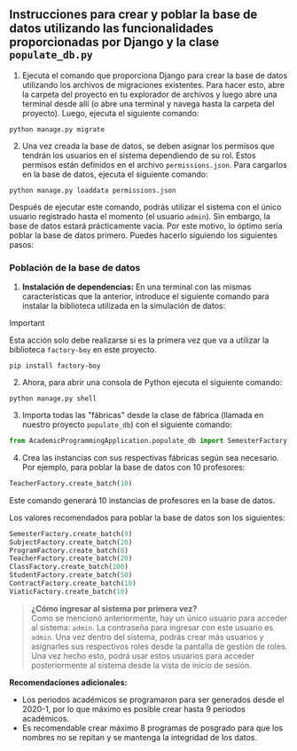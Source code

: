 ## Instrucciones para crear y poblar la base de datos utilizando las funcionalidades proporcionadas por Django y la clase `populate_db.py`

1. Ejecuta el comando que proporciona Django para crear la base de datos utilizando los archivos de migraciones
   existentes. Para hacer esto, abre la carpeta del proyecto en tu explorador de archivos y luego abre una terminal
   desde allí (o abre
   una terminal y navega hasta la carpeta del proyecto). Luego, ejecuta el siguiente comando:

```shell
python manage.py migrate
```

2. Una vez creada la base de datos, se deben asignar los permisos que tendrán los usuarios en el sistema dependiendo de
   su rol. Estos permisos están definidos en el archivo `permissions.json`. Para cargarlos en la base de datos, ejecuta
   el siguiente comando:

```shell
python manage.py loaddata permissions.json
```

Después de ejecutar este comando, podrás utilizar el sistema con el único usuario registrado hasta el momento (el
usuario `admin`). Sin embargo, la base de datos estará prácticamente vacía. Por este motivo, lo óptimo sería poblar la
base de datos primero. Puedes hacerlo siguiendo los siguientes pasos:

### Población de la base de datos

1. **Instalación de dependencias:** En una terminal con las mismas características que la anterior, introduce el
   siguiente comando para instalar la biblioteca utilizada en la simulación de datos:

> [!IMPORTANT]
> Esta acción solo debe realizarse si es la primera vez que va a utilizar la biblioteca `factory-boy` en este proyecto.

```shell
pip install factory-boy
```

2. Ahora, para abrir una consola de Python ejecuta el siguiente comando:

```shell
python manage.py shell
```

3. Importa todas las "fábricas" desde la clase de fábrica (llamada en nuestro proyecto `populate_db`) con el siguiente
   comando:

``` Python
from AcademicProgrammingApplication.populate_db import SemesterFactory, SubjectFactory, ProgramFactory, TeacherFactory, ClassFactory, ContractFactory, ViaticFactory, StudentFactory
```

4. Crea las instancias con sus respectivas fábricas según sea necesario. Por ejemplo, para poblar la base de datos con
   10 profesores:

``` Python
TeacherFactory.create_batch(10)
```

Este comando generará 10 instancias de profesores en la base de datos.

Los valores recomendados para poblar la base de datos son los siguientes:

``` Python
SemesterFactory.create_batch(9)
SubjectFactory.create_batch(20)
ProgramFactory.create_batch(8)
TeacherFactory.create_batch(20)
ClassFactory.create_batch(200)
StudentFactory.create_batch(50)
ContractFactory.create_batch(10)
ViaticFactory.create_batch(10)
```

> **¿Cómo ingresar al sistema por primera vez?**  
> Como se mencionó anteriormente, hay un único usuario para acceder al sistema: `admin`. La contraseña para ingresar con
> este usuario es `admin`. Una vez dentro del sistema, podrás crear más usuarios y asignarles sus respectivos roles
> desde la pantalla de gestión de roles. Una vez hecho esto, podrá usar estos usuarios para acceder posteriormente al
> sistema desde la vista de inicio de sesión.

**Recomendaciones adicionales:**

- Los periodos académicos se programaron para ser generados desde el 2020-1, por lo que máximo es posible crear hasta 9
  periodos académicos.
- Es recomendable crear máximo 8 programas de posgrado para que los nombres no se repitan y se mantenga la integridad de
  los datos.